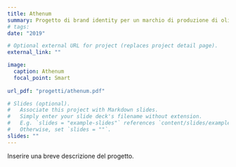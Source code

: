```yaml
---
title: Athenum
summary: Progetto di brand identity per un marchio di produzione di olio BIO.
# tags:
date: "2019"

# Optional external URL for project (replaces project detail page).
external_link: ""

image:
  caption: Athenum
  focal_point: Smart
  
url_pdf: "progetti/athenum.pdf"

# Slides (optional).
#   Associate this project with Markdown slides.
#   Simply enter your slide deck's filename without extension.
#   E.g. `slides = "example-slides"` references `content/slides/example-slides.md`.
#   Otherwise, set `slides = ""`.
slides: ""
---
```


Inserire una breve descrizione del progetto.